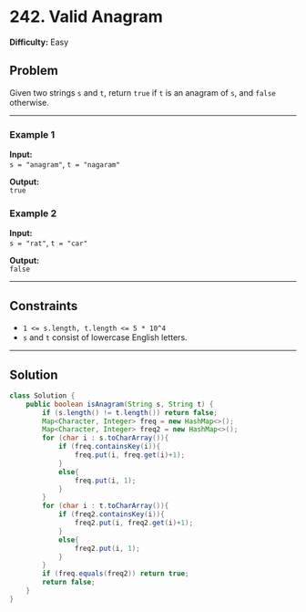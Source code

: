 # 242. Valid Anagram

**Difficulty:** Easy

## Problem

Given two strings `s` and `t`, return `true` if `t` is an anagram of `s`, and `false` otherwise.

---

### Example 1

**Input:**  
`s = "anagram"`, `t = "nagaram"`

**Output:**  
`true`

### Example 2

**Input:**  
`s = "rat"`, `t = "car"`

**Output:**  
`false`

---

## Constraints

- `1 <= s.length, t.length <= 5 * 10^4`
- `s` and `t` consist of lowercase English letters.

---

## Solution

```java
class Solution {
    public boolean isAnagram(String s, String t) {
        if (s.length() != t.length()) return false;
        Map<Character, Integer> freq = new HashMap<>();
        Map<Character, Integer> freq2 = new HashMap<>();
        for (char i : s.toCharArray()){
            if (freq.containsKey(i)){
                freq.put(i, freq.get(i)+1);
            }
            else{
                freq.put(i, 1);
            }
        }
        for (char i : t.toCharArray()){
            if (freq2.containsKey(i)){
                freq2.put(i, freq2.get(i)+1);
            }
            else{
                freq2.put(i, 1);
            }
        }
        if (freq.equals(freq2)) return true;
        return false;
    }
}
```